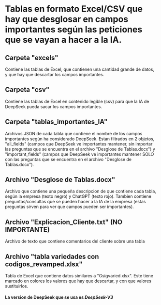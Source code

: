 # Tablas en formato Excel/CSV que hay que desglosar en campos importantes según las peticiones que se vayan a hacer a la IA.
## Carpeta "excels"
Contiene las tablas de Excel, que contienen una cantidad grande de datos, y que hay que descartar los campos importantes.
## Carpeta "csv"
Contiene las tablas de Excel en contenido legible (csv) para que la IA de DeepSeek pueda sacar los campos importantes.
## Carpeta "tablas_importantes_IA"
Archivos JSON de cada tabla que contiene el nombre de los campos importantes según ha considerado DeepSeek. Estan filtrados en 2 objetos, "all_fields" (campos que DeepSeek ve importantes mantener, sin importar las preguntas que se encuentra en el archivo "Desglose de Tablas.docx") y "important_fields" (campos que DeepSeek ve importantes mantener SOLO con las preguntas que se encuentra en el archivo "Desglose de Tablas.docx").

## Archivo "Desglose de Tablas.docx"
Archivo que contiene una pequeña descripcion de que contiene cada tabla, según la empresa (texto negro) y ChatGPT (texto rojo). Tambien contiene preguntas/consultas que se pueden hacer a la IA de la empresa (estas preguntas sirven para ver que campos pueden ser importantes).

## Archivo "Explicacion_Cliente.txt" (NO IMPORTANTE)
Archivo de texto que contiene comentarios del cliente sobre una tabla

## Archivo "tabla variedades con codigos_revamped.xlsx"
Tabla de Excel que contiene datos similares a "Gsigvaried.xlsx". Este tiene marcado en colores los valores que hay que descartar, y con que valores sustituirlos.


#### La version de DeepSeek que se usa es *DeepSeek-V3*

